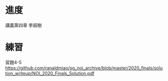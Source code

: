 # 進度
講義第四章 李超樹

# 練習
習題4-5
https://github.com/ranaldmiao/sg_noi_archive/blob/master/2020_finals/solution_writeup/NOI_2020_Finals_Solution.pdf
